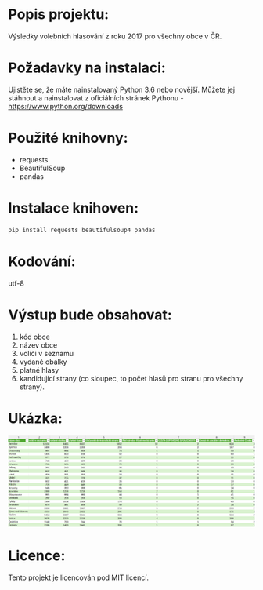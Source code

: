 # Popis projektu: 

Výsledky volebních hlasování z roku 2017 pro všechny obce v ČR. 

# Požadavky na instalaci:

Ujistěte se, že máte nainstalovaný Python 3.6 nebo novější. Můžete jej stáhnout a nainstalovat z oficiálních stránek Pythonu - https://www.python.org/downloads

# Použité knihovny:

* requests
* BeautifulSoup
* pandas

# Instalace knihoven: 

```sh
pip install requests beautifulsoup4 pandas
```

# Kodování:

utf-8

# Výstup bude obsahovat:

1. kód obce
2. název obce
3. voliči v seznamu
4. vydané obálky
5. platné hlasy
6. kandidující strany (co sloupec, to počet hlasů pro stranu pro všechny strany).

# Ukázka: 

![alt text](https://github.com/alex2561/projekt_3/blob/main/vysledek.png?raw=true)

# Licence:

Tento projekt je licencován pod MIT licencí. 





